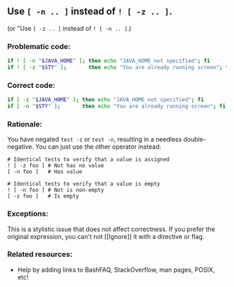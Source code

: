 ## Use `[ -n .. ]` instead of `! [ -z .. ]`.

(or "Use `[ -z .. ]` instead of `! [ -n .. ]`.)

### Problematic code:

```sh
if ! [ -n "$JAVA_HOME" ]; then echo "JAVA_HOME not specified"; fi
if ! [ -z "$STY" ];       then echo "You are already running screen"; fi
```

### Correct code:

```sh
if [ -z "$JAVA_HOME" ]; then echo "JAVA_HOME not specified"; fi
if [ -n "$STY" ];       then echo "You are already running screen"; fi
```

### Rationale:

You have negated `test -z` or `test -n`, resulting in a needless double-negative. You can just use the other operator instead:

    # Identical tests to verify that a value is assigned
    ! [ -z foo ] # Not has no value
    [ -n foo ]   # Has value

    # Identical tests to verify that a value is empty
    ! [ -n foo ] # Not is non-empty
    [ -z foo ]   # Is empty

### Exceptions:

This is a stylistic issue that does not affect correctness. If you prefer the original expression, you can't not [[Ignore]] it with a directive or flag.

### Related resources:

* Help by adding links to BashFAQ, StackOverflow, man pages, POSIX, etc!